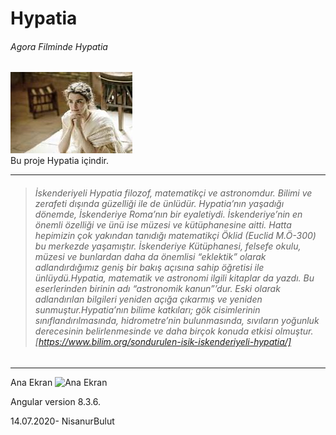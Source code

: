 # Hypatia

###### Agora Filminde Hypatia
![Agora Filminde Hypatia](https://github.com/NisanurBulut/Hypatia/blob/master/src/assets/Trailer/hypatiaFromAgora.jpg)
</br>
Bu proje Hypatia içindir.

---
> ###### _İskenderiyeli Hypatia filozof, matematikçi ve astronomdur. Bilimi ve zerafeti dışında güzelliği ile de ünlüdür. Hypatia’nın yaşadığı dönemde, İskenderiye Roma’nın bir eyaletiydi. İskenderiye’nin en önemli özelliği ve ünü ise müzesi ve kütüphanesine aitti. Hatta hepimizin çok yakından tanıdığı matematikçi Öklid (Euclid M.Ö-300) bu merkezde yaşamıştır. İskenderiye Kütüphanesi, felsefe okulu, müzesi ve bunlardan daha da önemlisi “eklektik” olarak adlandırdığımız geniş bir bakış açısına sahip öğretisi ile ünlüydü.Hypatia, matematik ve astronomi ilgili kitaplar da yazdı. Bu eserlerinden birinin adı “astronomik kanun”’dur. Eski olarak adlandırılan bilgileri yeniden açığa çıkarmış ve yeniden sunmuştur.Hypatia’nın bilime katkıları; gök cisimlerinin sınıflandırılmasında, hidrometre’nin bulunmasında, sıvıların yoğunluk derecesinin belirlenmesinde ve daha birçok konuda etkisi olmuştur._[https://www.bilim.org/sondurulen-isik-iskenderiyeli-hypatia/]
---
Ana Ekran
![Ana Ekran](https://github.com/NisanurBulut/Hypatia/blob/master/src/assets/Trailer/anaEkran.gif)

Angular version 8.3.6.

14.07.2020- NisanurBulut